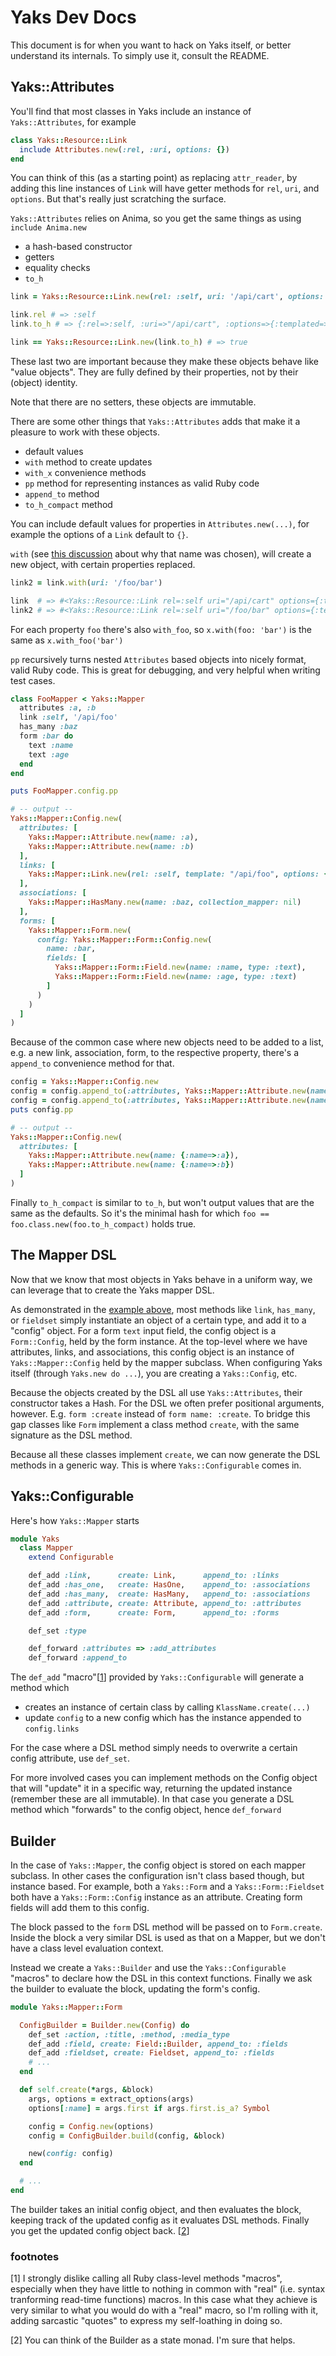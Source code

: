 # Yaks Dev Docs

This document is for when you want to hack on Yaks itself, or better
understand its internals. To simply use it, consult the README.

## Yaks::Attributes

You'll find that most classes in Yaks include an instance of
`Yaks::Attributes`, for example

``` ruby
class Yaks::Resource::Link
  include Attributes.new(:rel, :uri, options: {})
end
```

You can think of this (as a starting point) as replacing
`attr_reader`, by adding this line instances of `Link` will have
getter methods for `rel`, `uri`, and `options`. But that's really just
scratching the surface.

`Yaks::Attributes` relies on Anima, so you get the same things as
using `include Anima.new`

* a hash-based constructor
* getters
* equality checks
* `to_h`

``` ruby
link = Yaks::Resource::Link.new(rel: :self, uri: '/api/cart', options: {templated: false})

link.rel # => :self
link.to_h # => {:rel=>:self, :uri=>"/api/cart", :options=>{:templated=>false}}

link == Yaks::Resource::Link.new(link.to_h) # => true
```

These last two are important because they make these objects behave
like "value objects". They are fully defined by their properties, not
by their (object) identity.

Note that there are no setters, these objects are immutable.

There are some other things that `Yaks::Attributes` adds that make it
a pleasure to work with these objects.

* default values
* `with` method to create updates
* `with_x` convenience methods
* `pp` method for representing instances as valid Ruby code
* `append_to` method
* `to_h_compact` method

You can include default values for properties in `Attributes.new(...)`, for example the options of a `Link` default to `{}`.

`with` (see
[this discussion](https://gist.github.com/plexus/42c6c9c63212182ee440)
about why that name was chosen), will create a new object, with
certain properties replaced.

``` ruby
link2 = link.with(uri: '/foo/bar')

link  # => #<Yaks::Resource::Link rel=:self uri="/api/cart" options={:templated=>false}>
link2 # => #<Yaks::Resource::Link rel=:self uri="/foo/bar" options={:templated=>false}>
```

For each property `foo` there's also `with_foo`, so `x.with(foo: 'bar')` is the same as `x.with_foo('bar')`

`pp` recursively turns nested `Attributes` based objects into nicely
format, valid Ruby code. This is great for debugging, and very helpful
when writing test cases.

<a id="mapper_config_example"></a>

``` ruby
class FooMapper < Yaks::Mapper
  attributes :a, :b
  link :self, '/api/foo'
  has_many :baz
  form :bar do
    text :name
    text :age
  end
end

puts FooMapper.config.pp

# -- output --
Yaks::Mapper::Config.new(
  attributes: [
    Yaks::Mapper::Attribute.new(name: :a),
    Yaks::Mapper::Attribute.new(name: :b)
  ],
  links: [
    Yaks::Mapper::Link.new(rel: :self, template: "/api/foo", options: {})
  ],
  associations: [
    Yaks::Mapper::HasMany.new(name: :baz, collection_mapper: nil)
  ],
  forms: [
    Yaks::Mapper::Form.new(
      config: Yaks::Mapper::Form::Config.new(
        name: :bar,
        fields: [
          Yaks::Mapper::Form::Field.new(name: :name, type: :text),
          Yaks::Mapper::Form::Field.new(name: :age, type: :text)
        ]
      )
    )
  ]
)
```

Because of the common case where new objects need to be added to a
list, e.g. a new link, association, form, to the respective property,
there's a `append_to` convenience method for that.

``` ruby
config = Yaks::Mapper::Config.new
config = config.append_to(:attributes, Yaks::Mapper::Attribute.new(name: :a))
config = config.append_to(:attributes, Yaks::Mapper::Attribute.new(name: :b))
puts config.pp

# -- output --
Yaks::Mapper::Config.new(
  attributes: [
    Yaks::Mapper::Attribute.new(name: {:name=>:a}),
    Yaks::Mapper::Attribute.new(name: {:name=>:b})
  ]
)
```

Finally `to_h_compact` is similar to `to_h`, but won't output values that are the same as the defaults. So it's the minimal hash for which `foo == foo.class.new(foo.to_h_compact)` holds true.

## The Mapper DSL

Now that we know that most objects in Yaks behave in a uniform way, we
can leverage that to create the Yaks mapper DSL.

As demonstrated in the [example above](#mapper_config_example), most
methods like `link`, `has_many`, or `fieldset` simply instantiate an
object of a certain type, and add it to a "config" object. For a form
`text` input field, the config object is a `Form::Config`, held by the
form instance. At the top-level where we have attributes, links, and
associations, this config object is an instance of
`Yaks::Mapper::Config` held by the mapper subclass. When configuring
Yaks itself (through `Yaks.new do ...`), you are creating a
`Yaks::Config`, etc.

Because the objects created by the DSL all use `Yaks::Attributes`,
their constructor takes a Hash. For the DSL we often prefer positional
arguments, however. E.g. `form :create` instead of `form name:
:create`. To bridge this gap classes like `Form` implement a class
method `create`, with the same signature as the DSL method.

Because all these classes implement `create`, we can now generate the
DSL methods in a generic way. This is where `Yaks::Configurable` comes
in.

## Yaks::Configurable

Here's how `Yaks::Mapper` starts

``` ruby
module Yaks
  class Mapper
    extend Configurable

    def_add :link,      create: Link,      append_to: :links
    def_add :has_one,   create: HasOne,    append_to: :associations
    def_add :has_many,  create: HasMany,   append_to: :associations
    def_add :attribute, create: Attribute, append_to: :attributes
    def_add :form,      create: Form,      append_to: :forms

    def_set :type

    def_forward :attributes => :add_attributes
    def_forward :append_to
```

The `def_add` "macro"[[1](#macro_footnote)] provided by `Yaks::Configurable` will generate a
method which

* creates an instance of certain class by calling `KlassName.create(...)`
* update `config` to a new config which has the instance appended to
  `config.links`

For the case where a DSL method simply needs to overwrite a certain
config attribute, use `def_set`.

For more involved cases you can implement methods on the Config object
that will "update" it in a specific way, returning the updated
instance (remember these are all immutable). In that case you generate
a DSL method which "forwards" to the config object, hence `def_forward`

## Builder

In the case of `Yaks::Mapper`, the config object is stored on each
mapper subclass. In other cases the configuration isn't class based
though, but instance based. For example, both a `Yaks::Form` and a
`Yaks::Form::Fieldset` both have a `Yaks::Form::Config` instance as an
attribute. Creating form fields will add them to this config.

The block passed to the `form` DSL method will be passed on to
`Form.create`. Inside the block a very similar DSL is used as that on
a Mapper, but we don't have a class level evaluation context.

Instead we create a `Yaks::Builder` and use the `Yaks::Configurable`
"macros" to declare how the DSL in this context functions. Finally we
ask the builder to evaluate the block, updating the form's config.

``` ruby
module Yaks::Mapper::Form

  ConfigBuilder = Builder.new(Config) do
    def_set :action, :title, :method, :media_type
    def_add :field, create: Field::Builder, append_to: :fields
    def_add :fieldset, create: Fieldset, append_to: :fields
    # ...
  end

  def self.create(*args, &block)
    args, options = extract_options(args)
    options[:name] = args.first if args.first.is_a? Symbol

    config = Config.new(options)
    config = ConfigBuilder.build(config, &block)

    new(config: config)
  end

  # ...
end
```

The builder takes an initial config object, and then evaluates the
block, keeping track of the updated config as it evaluates DSL
methods. Finally you get the updated config object back. [[2](#state_monad_footnote)]


### footnotes

<a id="macro_footnote">[1]</a> I strongly dislike calling all Ruby
class-level methods "macros", especially when they have little to
nothing in common with "real" (i.e. syntax tranforming read-time
functions) macros. In this case what they achieve is very similar to
what you would do with a "real" macro, so I'm rolling with it, adding
sarcastic "quotes" to express my self-loathing in doing so.

<a id="state_monad_footnote">[2]</a> You can think of the Builder as a
state monad. I'm sure that helps.
